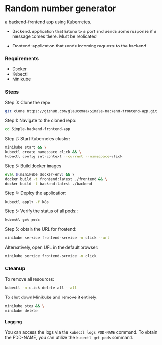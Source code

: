 # Random number generator

a backend-frontend app using Kubernetes. 

- Backend: application that listens to a port and sends some response if a message comes there. Must be replicated.

- Frontend: application that sends incoming requests to the backend.


### Requirements

- Docker
- Kubectl
- Minikube

### Steps

Step 0: Clone the repo

```bash
git clone https://github.com/glaucomaa/Simple-backend-frontend-app.git
```

Step 1: Navigate to the cloned repo:

```bash
cd Simple-backend-frontend-app
```

Step 2: Start Kubernetes cluster:

```bash
minikube start && \
kubectl create namespace click && \
kubectl config set-context --current --namespace=click
```

Step 3: Build docker images

```bash
eval $(minikube docker-env) && \ 
docker build -t frontend:latest ./frontend && \
docker build -t backend:latest ./backend
```

Step 4: Deploy the application:

```bash
kubectl apply -f k8s
```

Step 5: Verify the status of all pods::

```bash
kubectl get pods
```

Step 6: obtain the URL for frontend:

```bash
minikube service frontend-service -n click --url
```

Alternatively, open URL in the default browser:

```bash
minikube service frontend-service -n click 
```

### Cleanup

To remove all resources:

```bash
kubectl -n click delete all --all
```
To shut down Minikube and remove it entirely:

```bash
minikube stop && \
minikube delete
```

#### Logging

You can access the logs via the `kubectl logs POD-NAME` command.
To obtain the POD-NAME, you can utilize the `kubectl get pods` command.


